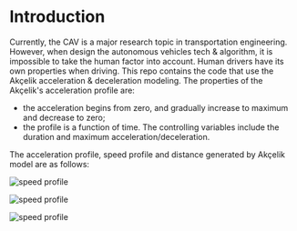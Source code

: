 Introduction
============================

Currently, the CAV is a major research topic in transportation engineering. However, when design the autonomous vehicles tech & algorithm, it is impossible to take the human factor into account. Human drivers have its own properties when driving. This repo contains the code that use the Akçelik acceleration & deceleration modeling. The properties of the  Akçelik's acceleration profile are:

- the acceleration begins from zero, and gradually increase to maximum and decrease to zero;
- the profile is a function of time. The controlling variables include the duration and maximum acceleration/deceleration. 

The acceleration profile, speed profile and distance generated by Akçelik model are as follows:

![speed profile](https://github.com/texasqhs/newellAk-elik/raw/master/figs/acceleration.jpg)


![speed profile](https://github.com/texasqhs/newellAk-elik/raw/master/figs/speed.jpg)

![speed profile](https://github.com/texasqhs/newellAk-elik/raw/master/figs/distance.jpg)

